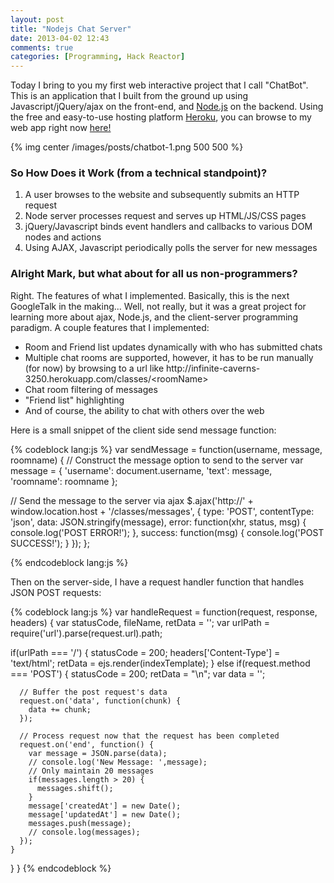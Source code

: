 ```yaml
---
layout: post
title: "Nodejs Chat Server"
date: 2013-04-02 12:43
comments: true
categories: [Programming, Hack Reactor]
---
```


<p>Today I bring to you my first web interactive project that I call "ChatBot".  This is an application that I built from the ground up using Javascript/jQuery/ajax on the front-end, and <a href="http://nodejs.org/">Node.js</a> on the backend.  Using the free and easy-to-use hosting platform <a href="heroku.com">Heroku</a>, you can browse to my web app right now <a class="big" href="http://infinite-caverns-3250.herokuapp.com/">here!</a></p>

{% img center /images/posts/chatbot-1.png 500 500 %}

<h3>So How Does it Work (from a technical standpoint)?</h3>
<ol>
  <li>A user browses to the website and subsequently submits an HTTP request</li>
  <li>Node server processes request and serves up HTML/JS/CSS pages</li>
  <li>jQuery/Javascript binds event handlers and callbacks to various DOM nodes and actions</li>
  <li>Using AJAX, Javascript periodically polls the server for new messages</li>
</ol>
<h3>Alright Mark, but what about for all us non-programmers?</h3>
<p>Right.  The features of what I implemented.  Basically, this is the next GoogleTalk in the making...  Well, not really, but it was a great project for learning more about ajax, Node.js, and the client-server programming paradigm.  A couple features that I implemented:</p>
<ul>
  <li>Room and Friend list updates dynamically with who has submitted chats</li>
  <li>Multiple chat rooms are supported, however, it has to be run manually (for now) by browsing to a url like http://infinite-caverns-3250.herokuapp.com/classes/&lt;roomName&gt;</li>
  <li>Chat room filtering of messages</li>
  <li>"Friend list" highlighting</li>
  <li>And of course, the ability to chat with others over the web</li>
</ul>
<p>Here is a small snippet of the client side send message function:</p>
{% codeblock lang:js %}
var sendMessage = function(username, message, roomname) {
  // Construct the message option to send to the server
  var message = {
    'username': document.username,
    'text': message,
    'roomname': roomname
  };

  // Send the message to the server via ajax
  $.ajax('http://' + window.location.host + '/classes/messages', {
    type: 'POST',
    contentType: 'json',
    data: JSON.stringify(message),
    error: function(xhr, status, msg) {
      console.log('POST ERROR!');
    },
    success: function(msg) {
      console.log('POST SUCCESS!');
    }
  });
};

{% endcodeblock lang:js %}
<p>Then on the server-side, I have a request handler function that handles JSON POST requests:</p>
{% codeblock lang:js %}
var handleRequest = function(request, response, headers) {
  var statusCode, fileName, retData = '';
  var urlPath = require('url').parse(request.url).path;

  if(urlPath === '/') {
    statusCode = 200;
    headers['Content-Type'] = 'text/html';
    retData = ejs.render(indexTemplate);
  } else if(request.method === 'POST') {
      statusCode = 200;
      retData = "\n";
      var data = '';

      // Buffer the post request's data
      request.on('data', function(chunk) {
        data += chunk;
      });

      // Process request now that the request has been completed
      request.on('end', function() {
        var message = JSON.parse(data);
        // console.log('New Message: ',message);
        // Only maintain 20 messages
        if(messages.length > 20) {
          messages.shift();
        }
        message['createdAt'] = new Date();
        message['updatedAt'] = new Date();
        messages.push(message);
        // console.log(messages);
      });
    }
  }
}
{% endcodeblock %}
